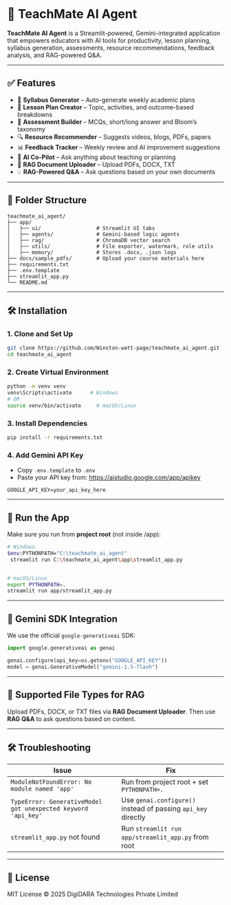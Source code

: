 
# 📘 TeachMate AI Agent

**TeachMate AI Agent** is a Streamlit-powered, Gemini-integrated application that empowers educators with AI tools for productivity, lesson planning, syllabus generation, assessments, resource recommendations, feedback analysis, and RAG-powered Q&A.

---

## ✅ Features

- 📘 **Syllabus Generator** – Auto-generate weekly academic plans
- 🧾 **Lesson Plan Creator** – Topic, activities, and outcome-based breakdowns
- 📝 **Assessment Builder** – MCQs, short/long answer and Bloom’s taxonomy
- 🔍 **Resource Recommender** – Suggests videos, blogs, PDFs, papers
- 📊 **Feedback Tracker** – Weekly review and AI improvement suggestions
- 🤖 **AI Co-Pilot** – Ask anything about teaching or planning
- 📂 **RAG Document Uploader** – Upload PDFs, DOCX, TXT
- 💡 **RAG-Powered Q&A** – Ask questions based on your own documents

---

## 📁 Folder Structure

```
teachmate_ai_agent/
├── app/
│   ├── ui/                  # Streamlit UI tabs
│   ├── agents/              # Gemini-based logic agents
│   ├── rag/                 # ChromaDB vector search
│   ├── utils/               # File exporter, watermark, role utils
│   ├── memory/              # Stores .docx, .json logs
├── docs/sample_pdfs/        # Upload your course materials here
├── requirements.txt
├── .env.template
├── streamlit_app.py
└── README.md
```

---

## 🛠️ Installation

### 1. Clone and Set Up
```bash
git clone https://github.com/Winston-watt-page/teachmate_ai_agent.git
cd teachmate_ai_agent
```

### 2. Create Virtual Environment
```bash
python -m venv venv
venv\Scripts\activate      # Windows
# OR
source venv/bin/activate     # macOS/Linux
```

### 3. Install Dependencies
```bash
pip install -r requirements.txt
```

### 4. Add Gemini API Key

- Copy `.env.template` to `.env`
- Paste your API key from: https://aistudio.google.com/app/apikey

```
GOOGLE_API_KEY=your_api_key_here
```

---

## 🚀 Run the App

Make sure you run from **project root** (not inside /app):

```bash
# Windows
$env:PYTHONPATH="C:\teachmate_ai_agent"
 streamlit run C:\teachmate_ai_agent\app\streamlit_app.py


# macOS/Linux
export PYTHONPATH=.
streamlit run app/streamlit_app.py
```

---

## 🧠 Gemini SDK Integration

We use the official `google-generativeai` SDK:

```python
import google.generativeai as genai

genai.configure(api_key=os.getenv("GOOGLE_API_KEY"))
model = genai.GenerativeModel("gemini-1.5-flash")
```

---

## 🧪 Supported File Types for RAG

Upload PDFs, DOCX, or TXT files via **RAG Document Uploader**. Then use **RAG Q&A** to ask questions based on content.

---

## 🛠 Troubleshooting

| Issue | Fix |
|-------|-----|
| `ModuleNotFoundError: No module named 'app'` | Run from project root + set `PYTHONPATH=.` |
| `TypeError: GenerativeModel got unexpected keyword 'api_key'` | Use `genai.configure()` instead of passing `api_key` directly |
| `streamlit_app.py` not found | Run `streamlit run app/streamlit_app.py` from root |

---

## 📄 License

MIT License © 2025 DigiDARA Technologies Private Limited
